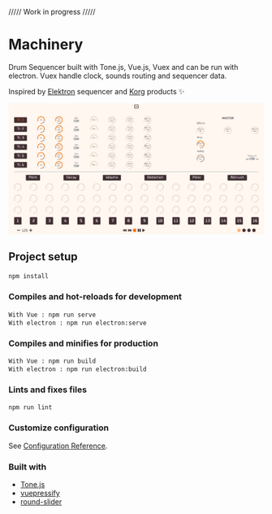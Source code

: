 ///// Work in progress /////

# Machinery

Drum Sequencer built with Tone.js, Vue.js, Vuex and can be run with electron.
Vuex handle clock, sounds routing and sequencer data.

Inspired by [Elektron](https://www.elektron.se/#) sequencer and [Korg](https://www.korg.com/fr/) products ✨

![Front panel](./src/assets/Front.jpg)

## Project setup
```
npm install
```

### Compiles and hot-reloads for development
```
With Vue : npm run serve
With electron : npm run electron:serve
```

### Compiles and minifies for production
```
With Vue : npm run build
With electron : npm run electron:build
```

### Lints and fixes files
```
npm run lint
```

### Customize configuration
See [Configuration Reference](https://cli.vuejs.org/config/).

### Built with

- [Tone.js](https://tonejs.github.io/)
- [vuepressify](https://github.com/mikqi/vuepressify)
- [round-slider](https://github.com/soundar24/vue-round-slider)
